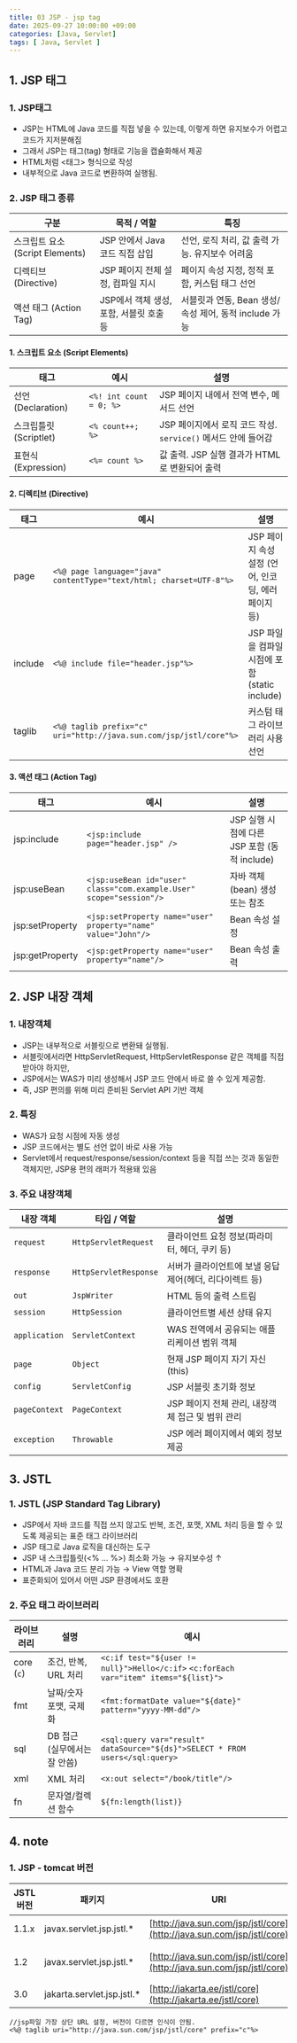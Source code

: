 ```yaml
---
title: 03 JSP - jsp tag
date: 2025-09-27 10:00:00 +09:00
categories: [Java, Servlet]
tags: [ Java, Servlet ]
---
```


## 1. JSP 태그
### 1. JSP태그
 - JSP는 HTML에 Java 코드를 직접 넣을 수 있는데, 이렇게 하면 유지보수가 어렵고 코드가 지저분해짐
 - 그래서 JSP는 태그(tag) 형태로 기능을 캡슐화해서 제공
 - HTML처럼 <태그> 형식으로 작성
 - 내부적으로 Java 코드로 변환하여 실행됨.

### 2. JSP 태그 종류
| 구분                        | 목적 / 역할                    | 특징                                    |
| ------------------------------------- | --- |---------------------------------------|
| 스크립트 요소 (Script Elements) | JSP 안에서 Java 코드 직접 삽입   | 선언, 로직 처리, 값 출력 가능. 유지보수 어려움          |
| 디렉티브 (Directive)          | JSP 페이지 전체 설정, 컴파일 지시   | 페이지 속성 지정, 정적 포함, 커스텀 태그 선언           |
| 액션 태그 (Action Tag)        | JSP에서 객체 생성, 포함, 서블릿 호출 등 | 서블릿과 연동, Bean 생성/속성 제어, 동적 include 가능 |

#### 1. 스크립트 요소 (Script Elements)
| 태그               | 예시                      | 설명                                             |
| ---------------- | ----------------------- | ---------------------------------------------- |
| 선언(Declaration)  | `<%! int count = 0; %>` | JSP 페이지 내에서 전역 변수, 메서드 선언                  |
| 스크립틀릿(Scriptlet) | `<% count++; %>`        | JSP 페이지에서 로직 코드 작성. `service()` 메서드 안에 들어감 |
| 표현식(Expression)  | `<%= count %>`          | 값 출력. JSP 실행 결과가 HTML로 변환되어 출력             |

#### 2. 디렉티브 (Directive)
| 태그      | 예시                                                                  | 설명                                      |
| ------- | ------------------------------------------------------------------- | --------------------------------------- |
| page    | `<%@ page language="java" contentType="text/html; charset=UTF-8"%>` | JSP 페이지 속성 설정 (언어, 인코딩, 에러 페이지 등)       |
| include | `<%@ include file="header.jsp"%>`                                   | JSP 파일을 컴파일 시점에 포함 (static include) |
| taglib  | `<%@ taglib prefix="c" uri="http://java.sun.com/jsp/jstl/core"%>`   | 커스텀 태그 라이브러리 사용 선언                      |

#### 3. 액션 태그 (Action Tag)
| 태그               | 예시                                                                  | 설명                                |
| ---------------- | ------------------------------------------------------------------- | --------------------------------- |
| jsp\:include     | `<jsp:include page="header.jsp" />`                                 | JSP 실행 시점에 다른 JSP 포함 (동적 include) |
| jsp\:useBean     | `<jsp:useBean id="user" class="com.example.User" scope="session"/>` | 자바 객체(bean) 생성 또는 참조              |
| jsp\:setProperty | `<jsp:setProperty name="user" property="name" value="John"/>`       | Bean 속성 설정                        |
| jsp\:getProperty | `<jsp:getProperty name="user" property="name"/>`                    | Bean 속성 출력                        |

## 2. JSP 내장 객체
### 1. 내장객체 
 - JSP는 내부적으로 서블릿으로 변환돼 실행됨.
 - 서블릿에서라면 HttpServletRequest, HttpServletResponse 같은 객체를 직접 받아야 하지만, 
 - JSP에서는 WAS가 미리 생성해서 JSP 코드 안에서 바로 쓸 수 있게 제공함.
 - 즉, JSP 편의를 위해 미리 준비된 Servlet API 기반 객체

### 2. 특징
 - WAS가 요청 시점에 자동 생성
 - JSP 코드에서는 별도 선언 없이 바로 사용 가능
 - Servlet에서 request/response/session/context 등을 직접 쓰는 것과 동일한 객체지만, JSP용 편의 래퍼가 적용돼 있음

### 3. 주요 내장객체
| 내장 객체         | 타입 / 역할               | 설명                               |
| ------------- | --------------------- | -------------------------------- |
| `request`     | `HttpServletRequest`  | 클라이언트 요청 정보(파라미터, 헤더, 쿠키 등)      |
| `response`    | `HttpServletResponse` | 서버가 클라이언트에 보낼 응답 제어(헤더, 리다이렉트 등) |
| `out`         | `JspWriter`           | HTML 등의 출력 스트림                   |
| `session`     | `HttpSession`         | 클라이언트별 세션 상태 유지                  |
| `application` | `ServletContext`      | WAS 전역에서 공유되는 애플리케이션 범위 객체       |
| `page`        | `Object`              | 현재 JSP 페이지 자기 자신(this)           |
| `config`      | `ServletConfig`       | JSP 서블릿 초기화 정보                   |
| `pageContext` | `PageContext`         | JSP 페이지 전체 관리, 내장객체 접근 및 범위 관리   |
| `exception`   | `Throwable`           | JSP 에러 페이지에서 예외 정보 제공            |

## 3. JSTL
### 1. JSTL (JSP Standard Tag Library)
 - JSP에서 자바 코드를 직접 쓰지 않고도 반복, 조건, 포맷, XML 처리 등을 할 수 있도록 제공되는 표준 태그 라이브러리
 - JSP 태그로 Java 로직을 대신하는 도구
 - JSP 내 스크립틀릿(<% ... %>) 최소화 가능 → 유지보수성 ↑
 - HTML과 Java 코드 분리 가능 → View 역할 명확
 - 표준화되어 있어서 어떤 JSP 환경에서도 호환

### 2. 주요 태그 라이브러리
| 라이브러리      | 설명                 | 예시                                                                                   |
| ---------- | ------------------ | ------------------------------------------------------------------------------------ |
| core (`c`) | 조건, 반복, URL 처리     | `<c:if test="${user != null}">Hello</c:if>` `<c:forEach var="item" items="${list}">` |
| fmt        | 날짜/숫자 포맷, 국제화      | `<fmt:formatDate value="${date}" pattern="yyyy-MM-dd"/>`                             |
| sql        | DB 접근 (실무에서는 잘 안씀) | `<sql:query var="result" dataSource="${ds}">SELECT * FROM users</sql:query>`         |
| xml        | XML 처리             | `<x:out select="/book/title"/>`                                                      |
| fn         | 문자열/컬렉션 함수         | `${fn:length(list)}`|

## 4. note
### 1. JSP - tomcat 버전
| JSTL 버전 | 패키지                         | URI                                                                    | 톰캣 호환            |
| ------- | --------------------------- | ---------------------------------------------------------------------- | ---------------- |
| 1.1.x   | javax.servlet.jsp.jstl.\*   | [http://java.sun.com/jsp/jstl/core](http://java.sun.com/jsp/jstl/core) | Tomcat 7 이하      |
| 1.2     | javax.servlet.jsp.jstl.\*   | [http://java.sun.com/jsp/jstl/core](http://java.sun.com/jsp/jstl/core) | Tomcat 8\~9 (주의) |
| 3.0     | jakarta.servlet.jsp.jstl.\* | [http://jakarta.ee/jstl/core](http://jakarta.ee/jstl/core)             | Tomcat 10\~11    |
  ```
  //jsp파일 가장 상단 URL 설정, 버전이 다르면 인식이 안됨.
  <%@ taglib uri="http://java.sun.com/jsp/jstl/core" prefix="c"%>
  ```
